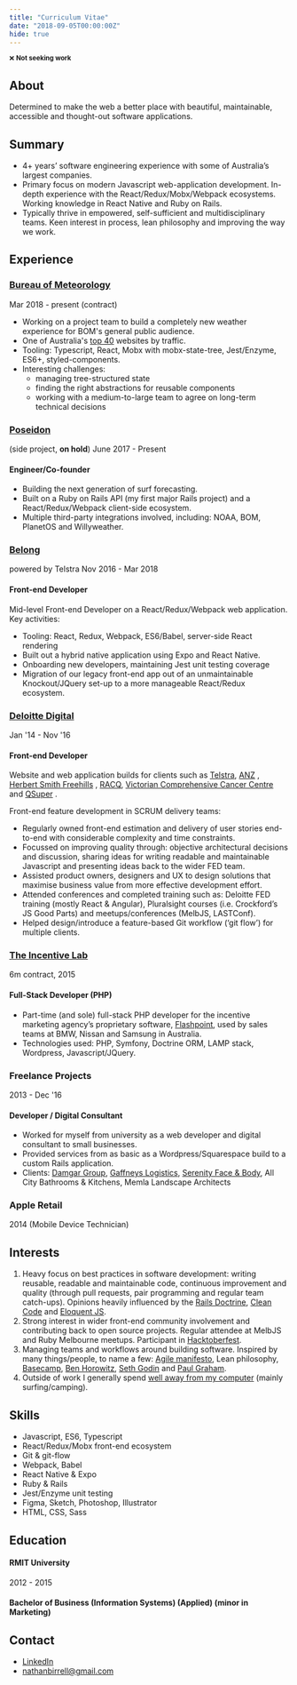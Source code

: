 ```yaml
---
title: "Curriculum Vitae"
date: "2018-09-05T00:00:00Z"
hide: true
---
```


<small>❌ **Not seeking work**</small>
<!-- Available full-time from: **July 2018**. -->

About
-----

Determined to make the web a better place with beautiful, maintainable, accessible and thought-out software applications.

Summary
-------

*   4+ years’ software engineering experience with some of Australia’s largest companies.
*   Primary focus on modern Javascript web-application development. In-depth experience with the React/Redux/Mobx/Webpack ecosystems. Working knowledge in React Native and Ruby on Rails.
*   Typically thrive in empowered, self-sufficient and multidisciplinary teams. Keen interest in process, lean philosophy and improving the way we work.

Experience
----------

### [Bureau of Meteorology](https://beta.weather.bom.gov.au/)
Mar 2018 - present (contract)

* Working on a project team to build a completely new weather experience for BOM's general public audience.
* One of Australia's [top 40](https://www.alexa.com/topsites/countries/AU) websites by traffic.
* Tooling: Typescript, React, Mobx with mobx-state-tree, Jest/Enzyme, ES6+, styled-components.
* Interesting challenges:
    * managing tree-structured state
    * finding the right abstractions for reusable components
    * working with a medium-to-large team to agree on long-term technical decisions


### [Poseidon](http://surfposeidon.io)
(side project, **on hold**)
June 2017 - Present

#### Engineer/Co-founder

*   Building the next generation of surf forecasting.
*   Built on a Ruby on Rails API (my first major Rails project) and a React/Redux/Webpack client-side ecosystem.
*   Multiple third-party integrations involved, including: NOAA, BOM, PlanetOS and Willyweather.

### [Belong](https://www.belong.com.au)
powered by Telstra
Nov 2016 - Mar 2018

#### Front-end Developer

Mid-level Front-end Developer on a React/Redux/Webpack web application. Key activities:

*   Tooling: React, Redux, Webpack, ES6/Babel, server-side React rendering
*   Built out a hybrid native application using Expo and React Native.
*   Onboarding new developers, maintaining Jest unit testing coverage
*   Migration of our legacy front-end app out of an unmaintainable Knockout/JQuery set-up to a more manageable React/Redux ecosystem.

### [Deloitte Digital](http://www.deloittedigital.com/au/work)
Jan '14 - Nov '16

#### Front-end Developer

Website and web application builds for clients such as [Telstra](https://www.telstra.com.au), [ANZ](https://www.anz.com.au/personal/) , [Herbert Smith Freehills](https://www.herbertsmithfreehills.com) , [RACQ](https://www.racq.com.au), [Victorian Comprehensive Cancer Centre](https://conexus.victorianccc.org.au) and [QSuper](https://qsuper.qld.gov.au) .

Front-end feature development in SCRUM delivery teams:

*   Regularly owned front-end estimation and delivery of user stories end-to-end with considerable complexity and time constraints.
*   Focussed on improving quality through: objective architectural decisions and discussion, sharing ideas for writing readable and maintainable Javascript and presenting ideas back to the wider FED team.
*   Assisted product owners, designers and UX to design solutions that maximise business value from more effective development effort.
*   Attended conferences and completed training such as: Deloitte FED training (mostly React & Angular), Pluralsight courses (i.e. Crockford’s JS Good Parts) and meetups/conferences (MelbJS, LASTConf).
*   Helped design/introduce a feature-based Git workflow (‘git flow’) for multiple clients.

### [The Incentive Lab](http://www.theincentivelab.com)
6m contract, 2015

#### Full-Stack Developer (PHP)

*   Part-time (and sole) full-stack PHP developer for the incentive marketing agency’s proprietary software, [Flashpoint](www.theflashpointapp.com), used by sales teams at BMW, Nissan and Samsung in Australia.
*   Technologies used: PHP, Symfony, Doctrine ORM, LAMP stack, Wordpress, Javascript/JQuery.

### Freelance Projects
2013 - Dec '16

#### Developer / Digital Consultant

*   Worked for myself from university as a web developer and digital consultant to small businesses.
*   Provided services from as basic as a Wordpress/Squarespace build to a custom Rails application.
*   Clients: [Damgar Group](http://damgargroup.com.au/), [Gaffneys Logistics](http://gaffneys.com.au/), [Serenity Face & Body](http://serenityfaceandbody.com.au/), All City Bathrooms & Kitchens, Memla Landscape Architects

### Apple Retail
2014 (Mobile Device Technician)


Interests
---------

1.  Heavy focus on best practices in software development: writing reusable, readable and maintainable code, continuous improvement and quality (through pull requests, pair programming and regular team catch-ups). Opinions heavily influenced by the [Rails Doctrine](http://rubyonrails.org/doctrine/), [Clean Code](https://www.amazon.com/Clean-Code-Handbook-Software-Craftsmanship/dp/0132350882) and [Eloquent JS](http://eloquentjavascript.net/).
2.  Strong interest in wider front-end community involvement and contributing back to open source projects. Regular attendee at MelbJS and Ruby Melbourne meetups. Participant in [Hacktoberfest](https://hacktoberfest.digitalocean.com/).
3.  Managing teams and workflows around building software. Inspired by many things/people, to name a few: [Agile manifesto](http://agilemanifesto.org/), Lean philosophy, [Basecamp](https://m.signalvnoise.com/), [Ben Horowitz](https://www.amazon.com/Hard-Thing-About-Things-Building/dp/0062273205), [Seth Godin](http://sethgodin.typepad.com/) and [Paul Graham](http://www.paulgraham.com/articles.html).
4.  Outside of work I generally spend [well away from my computer](https://instagram.com/nathanbirrell) (mainly surfing/camping).


Skills
------

*   Javascript, ES6, Typescript
*   React/Redux/Mobx front-end ecosystem
*   Git & git-flow
*   Webpack, Babel
*   React Native & Expo
*   Ruby & Rails
*   Jest/Enzyme unit testing
*   Figma, Sketch, Photoshop, Illustrator
*   HTML, CSS, Sass


Education
---------

#### RMIT University

2012 - 2015

#### Bachelor of Business (Information Systems) (Applied) (minor in Marketing)

Contact
--------------

*   [LinkedIn](https://www.linkedin.com/in/nathanbirrell)
*   [nathanbirrell@gmail.com](mailto:nathanbirrell@gmail.com)